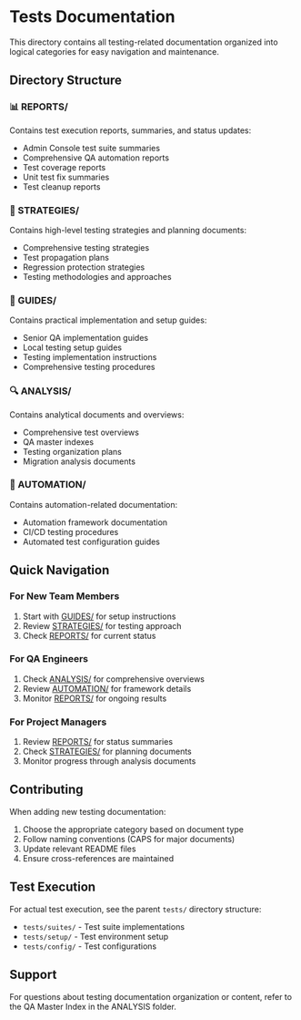 # Tests Documentation

This directory contains all testing-related documentation organized into logical categories for easy navigation and maintenance.

## Directory Structure

### 📊 REPORTS/
Contains test execution reports, summaries, and status updates:
- Admin Console test suite summaries
- Comprehensive QA automation reports
- Test coverage reports
- Unit test fix summaries
- Test cleanup reports

### 🎯 STRATEGIES/
Contains high-level testing strategies and planning documents:
- Comprehensive testing strategies
- Test propagation plans
- Regression protection strategies
- Testing methodologies and approaches

### 📖 GUIDES/
Contains practical implementation and setup guides:
- Senior QA implementation guides
- Local testing setup guides
- Testing implementation instructions
- Comprehensive testing procedures

### 🔍 ANALYSIS/
Contains analytical documents and overviews:
- Comprehensive test overviews
- QA master indexes
- Testing organization plans
- Migration analysis documents

### 🤖 AUTOMATION/
Contains automation-related documentation:
- Automation framework documentation
- CI/CD testing procedures
- Automated test configuration guides

## Quick Navigation

### For New Team Members
1. Start with [GUIDES/](./GUIDES/) for setup instructions
2. Review [STRATEGIES/](./STRATEGIES/) for testing approach
3. Check [REPORTS/](./REPORTS/) for current status

### For QA Engineers
1. Check [ANALYSIS/](./ANALYSIS/) for comprehensive overviews
2. Review [AUTOMATION/](./AUTOMATION/) for framework details
3. Monitor [REPORTS/](./REPORTS/) for ongoing results

### For Project Managers
1. Review [REPORTS/](./REPORTS/) for status summaries
2. Check [STRATEGIES/](./STRATEGIES/) for planning documents
3. Monitor progress through analysis documents

## Contributing

When adding new testing documentation:
1. Choose the appropriate category based on document type
2. Follow naming conventions (CAPS for major documents)
3. Update relevant README files
4. Ensure cross-references are maintained

## Test Execution

For actual test execution, see the parent `tests/` directory structure:
- `tests/suites/` - Test suite implementations
- `tests/setup/` - Test environment setup
- `tests/config/` - Test configurations

## Support

For questions about testing documentation organization or content, refer to the QA Master Index in the ANALYSIS folder. 